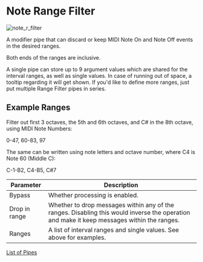 # Note Range Filter

![note_r_filter](https://blokas.io/images/midihub/pipes/note_r_filter.svg)

A modifier pipe that can discard or keep MIDI Note On and Note Off events in the desired ranges.

Both ends of the ranges are inclusive.

A single pipe can store up to 9 argument values which are shared for the interval ranges, as well as
single values. In case of running out of space, a tooltip regarding it will get shown.
If you'd like to define more ranges, just put multiple Range Filter pipes in series.

## Example Ranges

Filter out first 3 octaves, the 5th and 6th octaves, and C# in the 8th octave, using MIDI Note Numbers:

0-47, 60-83, 97

The same can be written using note letters and octave number, where C4 is Note 60 (Middle C):

C-1-B2, C4-B5, C#7

| Parameter              | Description                    |
| ---------------------- | ------------------------------ |
| Bypass                 | Whether processing is enabled. |
| Drop in range          | Whether to drop messages within any of the ranges. Disabling this would inverse the operation and make it keep messages within the ranges. |
| Ranges                 | A list of interval ranges and single values. See above for examples. |

<span class="blokas-web-hide">

[List of Pipes](index.md#the-list-of-pipes)

</span>